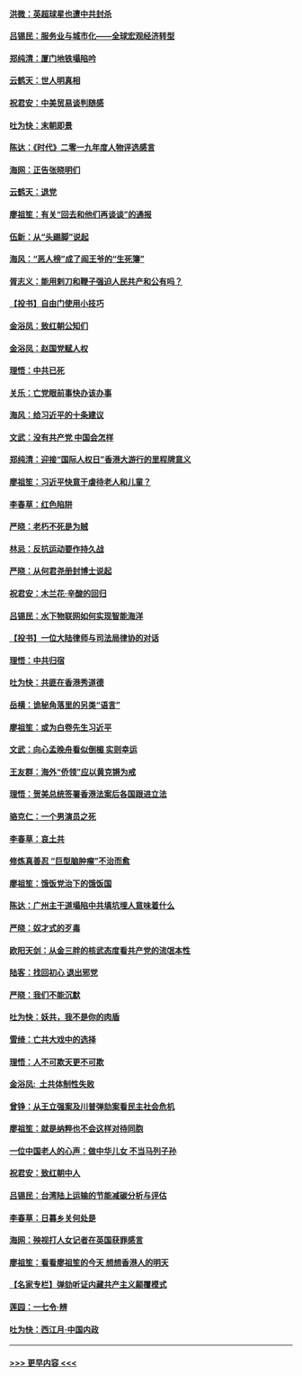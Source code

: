 #### [洪微：英超球星也遭中共封杀](../pages/nsc993/n11727243.md?t=12180022) 
#### [吕锡民：服务业与城市化——全球宏观经济转型](../pages/nsc993/n11725845.md?t=12180022) 
#### [郑纯清：厦门地铁塌陷吟](../pages/nsc993/n11725813.md?t=12180022) 
#### [云鹤天：世人明真相](../pages/nsc993/n11725621.md?t=12180022) 
#### [祝君安：中美贸易谈判随感](../pages/nsc993/n11725609.md?t=12180022) 
#### [吐为快：末朝即景](../pages/nsc993/n11723365.md?t=12180022) 
#### [陈达：《时代》二零一九年度人物评选感言](../pages/nsc993/n11723337.md?t=12180022) 
#### [海网：正告张晓明们](../pages/nsc993/n11723228.md?t=12180022) 
#### [云鹤天：退党](../pages/nsc993/n11723056.md?t=12180022) 
#### [廖祖笙：有关“回去和他们再谈谈”的通报](../pages/nsc993/n11722442.md?t=12180022) 
#### [伍新：从“头踢脚”说起](../pages/nsc993/n11722429.md?t=12180022) 
#### [海风：“恶人榜”成了阎王爷的“生死簿”](../pages/nsc993/n11722272.md?t=12180022) 
#### [胥志义：能用剌刀和鞭子强迫人民共产和公有吗？](../pages/nsc993/n11720569.md?t=12180022) 
#### [【投书】自由门使用小技巧](../pages/nsc993/n11720180.md?t=12180022) 
#### [金浴凤：致红朝公知们](../pages/nsc993/n11720563.md?t=12180022) 
#### [金浴凤：赵国党赋人权](../pages/nsc993/n11720533.md?t=12180022) 
#### [理悟：中共已死](../pages/nsc993/n11720233.md?t=12180022) 
#### [关乐：亡党眼前事快办该办事](../pages/nsc993/n11719160.md?t=12180022) 
#### [海风：给习近平的十条建议](../pages/nsc993/n11717616.md?t=12180022) 
#### [文武：没有共产党 中国会怎样](../pages/nsc993/n11717584.md?t=12180022) 
#### [郑纯清：迎接“国际人权日”香港大游行的里程牌意义](../pages/nsc993/n11717417.md?t=12180022) 
#### [廖祖笙：习近平快意于虐待老人和儿童？](../pages/nsc993/n11715313.md?t=12180022) 
#### [李春草：红色陷阱](../pages/nsc993/n11715029.md?t=12180022) 
#### [严晓：老朽不死是为贼](../pages/nsc993/n11712910.md?t=12180022) 
#### [林忌：反抗运动要作持久战](../pages/nsc993/n11712623.md?t=12180022) 
#### [严晓：从何君尧册封博士说起](../pages/nsc993/n11712465.md?t=12180022) 
#### [祝君安：木兰花·辛酸的回归](../pages/nsc993/n11712381.md?t=12180022) 
#### [吕锡民：水下物联网如何实现智能海洋](../pages/nsc993/n11711158.md?t=12180022) 
#### [【投书】一位大陆律师与司法局律协的对话](../pages/nsc993/n11709675.md?t=12180022) 
#### [理悟：中共归宿](../pages/nsc993/n11710059.md?t=12180022) 
#### [吐为快：共匪在香港秀道德](../pages/nsc993/n11709979.md?t=12180022) 
#### [岳横：诡秘角落里的另类“语言”](../pages/nsc993/n11709792.md?t=12180022) 
#### [廖祖笙：或为白卷先生习近平](../pages/nsc993/n11708330.md?t=12180022) 
#### [文武：向心孟晚舟看似倒楣 实则幸运](../pages/nsc993/n11708236.md?t=12180022) 
#### [王友群：海外“侨领”应以黄克锵为戒](../pages/nsc993/n11706176.md?t=12180022) 
#### [理悟：贺美总统签署香港法案后各国跟进立法](../pages/nsc993/n11706853.md?t=12180022) 
#### [骆克仁：一个男演员之死](../pages/nsc993/n11706677.md?t=12180022) 
#### [李春草：哀土共](../pages/nsc993/n11706255.md?t=12180022) 
#### [修炼真善忍 “巨型脑肿瘤”不治而愈](../pages/nsc993/n11705340.md?t=12180022) 
#### [廖祖笙：饿饭党治下的饿饭国](../pages/nsc993/n11705085.md?t=12180022) 
#### [陈达：广州主干道塌陷中共填坑埋人意味着什么](../pages/nsc993/n11705046.md?t=12180022) 
#### [严晓：奴才式的歹毒](../pages/nsc993/n11704826.md?t=12180022) 
#### [欧阳天剑：从金三胖的核武态度看共产党的流氓本性](../pages/nsc993/n11702238.md?t=12180022) 
#### [陆客：找回初心 退出邪党](../pages/nsc993/n11702213.md?t=12180022) 
#### [严晓：我们不能沉默](../pages/nsc993/n11702110.md?t=12180022) 
#### [吐为快：妖共，我不是你的肉盾](../pages/nsc993/n11701366.md?t=12180022) 
#### [雪绮：亡共大戏中的选择](../pages/nsc993/n11699922.md?t=12180022) 
#### [理悟：人不可欺天更不可欺](../pages/nsc993/n11699657.md?t=12180022) 
#### [金浴凤:  土共体制性失败](../pages/nsc993/n11699361.md?t=12180022) 
#### [曾铮：从王立强案及川普弹劾案看民主社会危机](../pages/nsc993/n11699318.md?t=12180022) 
#### [廖祖笙：就是纳粹也不会这样对待同胞](../pages/nsc993/n11697658.md?t=12180022) 
#### [一位中国老人的心声：做中华儿女 不当马列子孙](../pages/nsc993/n11697525.md?t=12180022) 
#### [祝君安：致红朝中人](../pages/nsc993/n11697518.md?t=12180022) 
#### [吕锡民：台湾陆上运输的节能减碳分析与评估](../pages/nsc993/n11694983.md?t=12180022) 
#### [李春草：日暮乡关何处是](../pages/nsc993/n11694805.md?t=12180022) 
#### [海网：殃视打人女记者在英国获罪感言](../pages/nsc993/n11693832.md?t=12180022) 
#### [廖祖笙：看看廖祖笙的今天 想想香港人的明天](../pages/nsc993/n11693707.md?t=12180022) 
#### [【名家专栏】弹劾听证内藏共产主义颠覆模式](../pages/nsc993/n11693563.md?t=12180022) 
#### [莲园：一七令‧辨](../pages/nsc993/n11692558.md?t=12180022) 
#### [吐为快：西江月·中国内政](../pages/nsc993/n11692071.md?t=12180022) 

----
#### [ >>> 更早内容 <<< ](../indexes/nsc993-earlier.md)
